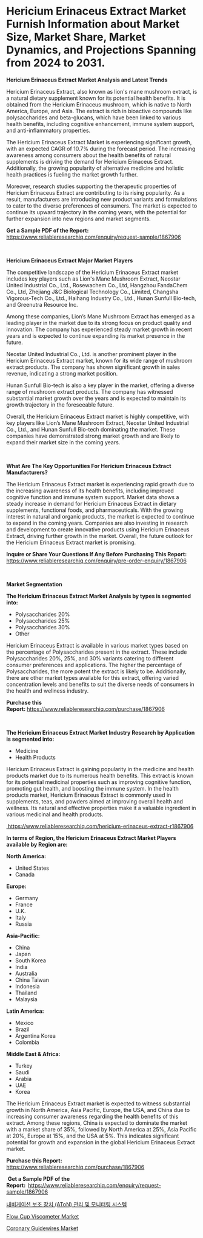 <p><h1>Hericium Erinaceus Extract Market Furnish Information about Market Size, Market Share, Market Dynamics, and Projections Spanning from 2024 to 2031.</h1></p><p><strong>Hericium Erinaceus Extract Market Analysis and Latest Trends</strong></p>
<p><p>Hericium Erinaceus Extract, also known as lion's mane mushroom extract, is a natural dietary supplement known for its potential health benefits. It is obtained from the Hericium Erinaceus mushroom, which is native to North America, Europe, and Asia. The extract is rich in bioactive compounds like polysaccharides and beta-glucans, which have been linked to various health benefits, including cognitive enhancement, immune system support, and anti-inflammatory properties.</p><p>The Hericium Erinaceus Extract Market is experiencing significant growth, with an expected CAGR of 10.7% during the forecast period. The increasing awareness among consumers about the health benefits of natural supplements is driving the demand for Hericium Erinaceus Extract. Additionally, the growing popularity of alternative medicine and holistic health practices is fueling the market growth further.</p><p>Moreover, research studies supporting the therapeutic properties of Hericium Erinaceus Extract are contributing to its rising popularity. As a result, manufacturers are introducing new product variants and formulations to cater to the diverse preferences of consumers. The market is expected to continue its upward trajectory in the coming years, with the potential for further expansion into new regions and market segments.</p></p>
<p><strong>Get a Sample PDF of the Report:&nbsp;</strong> <a href="https://www.reliableresearchiq.com/enquiry/request-sample/1867906">https://www.reliableresearchiq.com/enquiry/request-sample/1867906</a></p>
<p>&nbsp;</p>
<p><strong>Hericium Erinaceus Extract Major Market Players</strong></p>
<p><p>The competitive landscape of the Hericium Erinaceus Extract market includes key players such as Lion's Mane Mushroom Extract, Neostar United Industrial Co., Ltd., Rosewachem Co., Ltd, Hangzhou FandaChem Co., Ltd, Zhejiang J&C Biological Technology Co., Limited, Changsha Vigorous-Tech Co., Ltd., Haihang Industry Co., Ltd., Hunan Sunfull Bio-tech, and Greenutra Resource Inc.</p><p>Among these companies, Lion’s Mane Mushroom Extract has emerged as a leading player in the market due to its strong focus on product quality and innovation. The company has experienced steady market growth in recent years and is expected to continue expanding its market presence in the future.</p><p>Neostar United Industrial Co., Ltd. is another prominent player in the Hericium Erinaceus Extract market, known for its wide range of mushroom extract products. The company has shown significant growth in sales revenue, indicating a strong market position.</p><p>Hunan Sunfull Bio-tech is also a key player in the market, offering a diverse range of mushroom extract products. The company has witnessed substantial market growth over the years and is expected to maintain its growth trajectory in the foreseeable future.</p><p>Overall, the Hericium Erinaceus Extract market is highly competitive, with key players like Lion’s Mane Mushroom Extract, Neostar United Industrial Co., Ltd., and Hunan Sunfull Bio-tech dominating the market. These companies have demonstrated strong market growth and are likely to expand their market size in the coming years.</p></p>
<p>&nbsp;</p>
<p><strong>What Are The Key Opportunities For Hericium Erinaceus Extract Manufacturers?</strong></p>
<p><p>The Hericium Erinaceus Extract market is experiencing rapid growth due to the increasing awareness of its health benefits, including improved cognitive function and immune system support. Market data shows a steady increase in demand for Hericium Erinaceus Extract in dietary supplements, functional foods, and pharmaceuticals. With the growing interest in natural and organic products, the market is expected to continue to expand in the coming years. Companies are also investing in research and development to create innovative products using Hericium Erinaceus Extract, driving further growth in the market. Overall, the future outlook for the Hericium Erinaceus Extract market is promising.</p></p>
<p><strong>Inquire or Share Your Questions If Any Before Purchasing This Report:</strong> <a href="https://www.reliableresearchiq.com/enquiry/pre-order-enquiry/1867906">https://www.reliableresearchiq.com/enquiry/pre-order-enquiry/1867906</a></p>
<p>&nbsp;</p>
<p><strong>Market Segmentation</strong></p>
<p><strong>The Hericium Erinaceus Extract Market Analysis by types is segmented into:</strong></p>
<p><ul><li>Polysaccharides 20%</li><li>Polysaccharides 25%</li><li>Polysaccharides 30%</li><li>Other</li></ul></p>
<p><p>Hericium Erinaceus Extract is available in various market types based on the percentage of Polysaccharides present in the extract. These include Polysaccharides 20%, 25%, and 30% variants catering to different consumer preferences and applications. The higher the percentage of Polysaccharides, the more potent the extract is likely to be. Additionally, there are other market types available for this extract, offering varied concentration levels and benefits to suit the diverse needs of consumers in the health and wellness industry.</p></p>
<p><strong>Purchase this Report:&nbsp;</strong><a href="https://www.reliableresearchiq.com/purchase/1867906">https://www.reliableresearchiq.com/purchase/1867906</a></p>
<p>&nbsp;</p>
<p><strong>The Hericium Erinaceus Extract Market Industry Research by Application is segmented into:</strong></p>
<p><ul><li>Medicine</li><li>Health Products</li></ul></p>
<p><p>Hericium Erinaceus Extract is gaining popularity in the medicine and health products market due to its numerous health benefits. This extract is known for its potential medicinal properties such as improving cognitive function, promoting gut health, and boosting the immune system. In the health products market, Hericium Erinaceus Extract is commonly used in supplements, teas, and powders aimed at improving overall health and wellness. Its natural and effective properties make it a valuable ingredient in various medicinal and health products.</p></p>
<p><a href="https://www.reliableresearchiq.com/hericium-erinaceus-extract-r1867906">&nbsp;https://www.reliableresearchiq.com/hericium-erinaceus-extract-r1867906</a></p>
<p><strong>In terms of Region, the Hericium Erinaceus Extract Market Players available by Region are:</strong></p>
<p>
    <p> <strong> North America: </strong>
        <ul>
            <li>United States</li>
            <li>Canada</li>
        </ul>
        </p> 
    <p> <strong> Europe: </strong>
        <ul>
            <li>Germany</li>
            <li>France</li>
            <li>U.K.</li>
            <li>Italy</li>
            <li>Russia</li>
        </ul>
        </p> 
    <p> <strong> Asia-Pacific: </strong>
        <ul>
            <li>China</li>
            <li>Japan</li>
            <li>South Korea</li>
            <li>India</li>
            <li>Australia</li>
            <li>China Taiwan</li>
            <li>Indonesia</li>
            <li>Thailand</li>
            <li>Malaysia</li>
        </ul>
        </p> 
    <p> <strong> Latin America: </strong>
        <ul>
            <li>Mexico</li>
            <li>Brazil</li>
            <li>Argentina Korea</li>
            <li>Colombia</li>
        </ul>
        </p> 
    <p> <strong> Middle East & Africa: </strong>
        <ul>
            <li>Turkey</li>
            <li>Saudi</li>
            <li>Arabia</li>
            <li>UAE</li>
            <li>Korea</li>
        </ul>
    </p>
    </p>
<p><p>The Hericium Erinaceus Extract market is expected to witness substantial growth in North America, Asia Pacific, Europe, the USA, and China due to increasing consumer awareness regarding the health benefits of this extract. Among these regions, China is expected to dominate the market with a market share of 35%, followed by North America at 25%, Asia Pacific at 20%, Europe at 15%, and the USA at 5%. This indicates significant potential for growth and expansion in the global Hericium Erinaceus Extract market.</p></p>
<p><strong>Purchase this Report: </strong><a href="https://www.reliableresearchiq.com/purchase/1867906">https://www.reliableresearchiq.com/purchase/1867906</a></p>
<p>&nbsp;<strong>Get a Sample PDF of the Report:&nbsp;&nbsp;</strong><a href="https://www.reliableresearchiq.com/enquiry/request-sample/1867906">https://www.reliableresearchiq.com/enquiry/request-sample/1867906</a></p>
<p><strong></strong></p>
<p><p><a href="https://github.com/laholand/Market-Research-Report-List-5/blob/main/797168684944.md">내비게이션 보조 장치 (AToN) 관리 및 모니터링 시스템</a></p><p><a href="https://medium.com/@haangelat16/flow-cup-viscometer-market-growth-outlook-from-2024-to-2031-and-it-is-projecting-at-12-cagr-with-06419c8649ba">Flow Cup Viscometer Market</a></p><p><a href="https://github.com/sofayahoo2023/Market-Research-Report-List-5/blob/main/coronary-guidewires-market.md">Coronary Guidewires Market</a></p></p>
